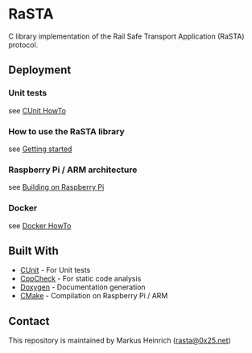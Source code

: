 # RaSTA

C library implementation of the Rail Safe Transport Application (RaSTA) protocol.

## Deployment
### Unit tests
see [CUnit HowTo](md_doc/cunit.md)  

### How to use the RaSTA library

see [Getting started](md_doc/getting_started.md)  

### Raspberry Pi / ARM architecture

see [Building on Raspberry Pi](md_doc/raspberry_pi.md) 

### Docker

see [Docker HowTo](md_doc/docker.md) 

## Built With

* [CUnit](http://cunit.sourceforge.net/) - For Unit tests
* [CppCheck](http://cppcheck.sourceforge.net/) - For static code analysis
* [Doxygen](http://www.stack.nl/~dimitri/doxygen/) - Documentation generation
* [CMake](https://cmake.org/)  - Compilation on Raspberry Pi / ARM


## Contact

This repository is maintained by Markus Heinrich ([rasta@0x25.net](mailto:rasta@0x25.net))

